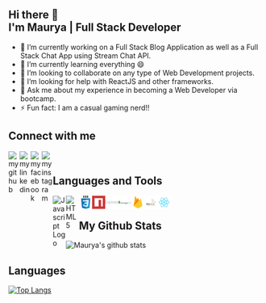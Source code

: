 ## Hi there 👋  <br/>I'm Maurya | Full Stack Developer

<!--
**maurya512/maurya512** is a ✨ _special_ ✨ repository because its `README.md` (this file) appears on your GitHub profile.

Here are some ideas to get you started: -->

- 🔭 I’m currently working on a Full Stack Blog Application as well as a Full Stack Chat App using Stream Chat API. 
- 🌱 I’m currently learning everything 😄
- 👯 I’m looking to collaborate on any type of Web Development projects.
- 🤔 I’m looking for help with ReactJS and other frameworks.
- 💬 Ask me about my experience in becoming a Web Developer via bootcamp.
- ⚡ Fun fact: I am a casual gaming nerd!!

## Connect with me
[<img align="left" alt="my github" width="22px" src="https://cdn.jsdelivr.net/npm/simple-icons@v3/icons/github.svg"/>](http://github.com/maurya512) 
[<img align="left" alt="my linkedin" width="22px" src="https://cdn.jsdelivr.net/npm/simple-icons@v3/icons/linkedin.svg"/>](https://www.linkedin.com/in/maurya-patel-1696a91b2/)
[<img align="left" alt="my facebook" width="22px" src="https://cdn.jsdelivr.net/npm/simple-icons@v3/icons/facebook.svg"/>](https://acebook.com/maurya512/)
[<img align="left" alt="my instagram" width="22px" src="https://cdn.jsdelivr.net/npm/simple-icons@v3/icons/instagram.svg"/>](https://instagram.com/maurya512/)
<br/>

## Languages and Tools
[<img align="left" alt="Javascript Logo" width="26px" src="https://cdn.jsdelivr.net/npm/programming-languages-logos/src/javascript/javascript.png">](https://www.javascript.com/)
[<img align="left" alt="HTML5" width="26px" src="https://cdn.jsdelivr.net/npm/programming-languages-logos/src/html/html.png">](https://developer.mozilla.org/en-US/docs/Web/HTML)
[<img align="left" alt="CSS3" width="26px" src="https://raw.githubusercontent.com/github/explore/80688e429a7d4ef2fca1e82350fe8e3517d3494d/topics/css/css.png">](https://developer.mozilla.org/en-US/docs/Web/CSS)
[<img align="left" alt="NPM" width="26px" src="https://raw.githubusercontent.com/github/explore/80688e429a7d4ef2fca1e82350fe8e3517d3494d/topics/npm/npm.png">](https://www.npmjs.com/)
[<img align="left" alt="Express" width="26px" src="https://raw.githubusercontent.com/github/explore/80688e429a7d4ef2fca1e82350fe8e3517d3494d/topics/express/express.png">](https://expressjs.com/)
[<img align="left" alt="MongoDB" width="26px" src="https://raw.githubusercontent.com/github/explore/80688e429a7d4ef2fca1e82350fe8e3517d3494d/topics/mongodb/mongodb.png">](https://www.mongodb.com/)
[<img align="left" alt="MongoDB" width="26px" src="https://raw.githubusercontent.com/github/explore/80688e429a7d4ef2fca1e82350fe8e3517d3494d/topics/firebase/firebase.png">](https://firebase.google.com/?gclid=Cj0KCQiAkuP9BRCkARIsAKGLE8WJy-oJ6TQRs7DGaX4geQTsCF8EBIp0_VgD1-MZKjCM6Vr6ZYVkgYYaAlVcEALw_wcB)
[<img align="left" alt="MongoDB" width="26px" src="https://raw.githubusercontent.com/github/explore/80688e429a7d4ef2fca1e82350fe8e3517d3494d/topics/mysql/mysql.png">](https://www.mysql.com)
[<img align="left" alt="MongoDB" width="26px" src="https://raw.githubusercontent.com/github/explore/80688e429a7d4ef2fca1e82350fe8e3517d3494d/topics/react/react.png">](https://reactjs.org)
<br/>


## My Github Stats
![Maurya's github stats](https://github-readme-stats.vercel.app/api?username=maurya512&show_icons=true&theme=gotham)

## Languages 
[![Top Langs](https://github-readme-stats.vercel.app/api/top-langs/?username=maurya512&layout=compact&theme=gotham)](https://github.com/maurya512/github-readme-stats)

